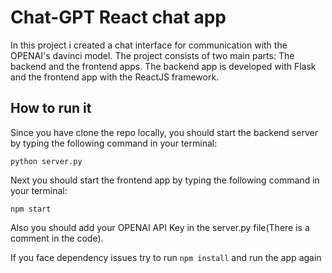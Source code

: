 # Chat-GPT React chat app
In this project i created a chat interface for communication with the OPENAI's davinci model. The project consists of two main parts: The backend and the frontend apps. The backend app is developed with Flask and the frontend app with the ReactJS framework.

## How to run it

Since you have clone the repo locally, you should start the backend server by typing the following command in your terminal:

``python server.py``

Next you should start the frontend app by typing the following command in your terminal:

`` npm start ``

Also you should add your OPENAI API Key in the server.py file(There is a comment in the code). 

If you face dependency issues try to run `npm install` and run the app again


